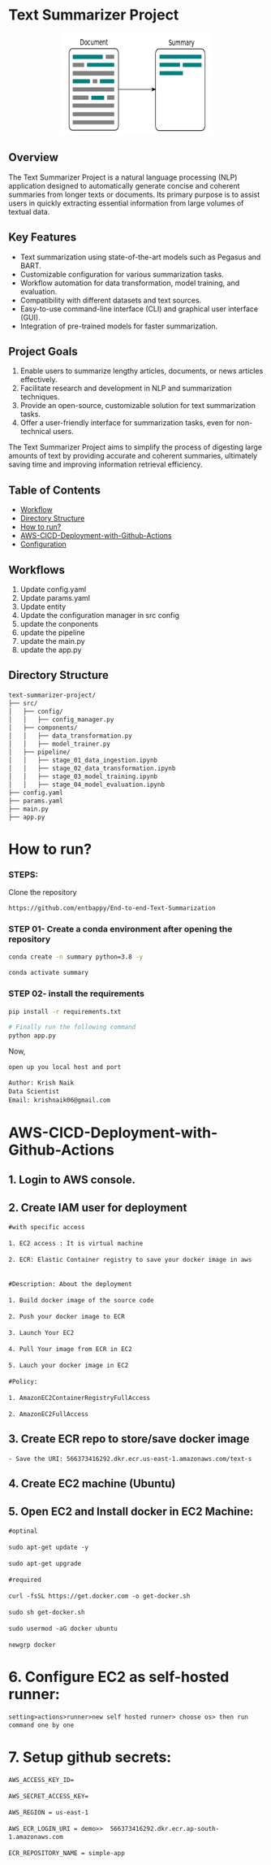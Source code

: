 # Text Summarizer Project

<p align="center">
  <img src="https://github.com/riaz-pa/Datasets/blob/main/read.png" alt="Project Image" width="300" height="200">
</p>

## Overview
The Text Summarizer Project is a natural language processing (NLP) application designed to automatically generate concise and coherent summaries from longer texts or documents. Its primary purpose is to assist users in quickly extracting essential information from large volumes of textual data.

## Key Features
- Text summarization using state-of-the-art models such as Pegasus and BART.
- Customizable configuration for various summarization tasks.
- Workflow automation for data transformation, model training, and evaluation.
- Compatibility with different datasets and text sources.
- Easy-to-use command-line interface (CLI) and graphical user interface (GUI).
- Integration of pre-trained models for faster summarization.

## Project Goals
1. Enable users to summarize lengthy articles, documents, or news articles effectively.
2. Facilitate research and development in NLP and summarization techniques.
3. Provide an open-source, customizable solution for text summarization tasks.
4. Offer a user-friendly interface for summarization tasks, even for non-technical users.

The Text Summarizer Project aims to simplify the process of digesting large amounts of text by providing accurate and coherent summaries, ultimately saving time and improving information retrieval efficiency.

## Table of Contents

- [Workflow](#workflow)
- [Directory Structure](#directory-structure)
- [How to run?](#installation)
- [AWS-CICD-Deployment-with-Github-Actions](#usage)
- [Configuration](#configuration)

## Workflows

1. Update config.yaml
2. Update params.yaml
3. Update entity
4. Update the configuration manager in src config
5. update the conponents
6. update the pipeline
7. update the main.py
8. update the app.py

## Directory Structure
```
text-summarizer-project/
├── src/
│   ├── config/
│   │   ├── config_manager.py
│   ├── components/
│   │   ├── data_transformation.py
│   │   ├── model_trainer.py
│   ├── pipeline/
│   │   ├── stage_01_data_ingestion.ipynb
│   │   ├── stage_02_data_transformation.ipynb
│   │   ├── stage_03_model_training.ipynb
│   │   ├── stage_04_model_evaluation.ipynb
├── config.yaml
├── params.yaml
├── main.py
├── app.py
```

# How to run?
### STEPS:

Clone the repository

```bash
https://github.com/entbappy/End-to-end-Text-Summarization
```
### STEP 01- Create a conda environment after opening the repository

```bash
conda create -n summary python=3.8 -y
```

```bash
conda activate summary
```


### STEP 02- install the requirements
```bash
pip install -r requirements.txt
```


```bash
# Finally run the following command
python app.py
```

Now,
```bash
open up you local host and port
```


```bash
Author: Krish Naik
Data Scientist
Email: krishnaik06@gmail.com

```



# AWS-CICD-Deployment-with-Github-Actions

## 1. Login to AWS console.

## 2. Create IAM user for deployment

	#with specific access

	1. EC2 access : It is virtual machine

	2. ECR: Elastic Container registry to save your docker image in aws


	#Description: About the deployment

	1. Build docker image of the source code

	2. Push your docker image to ECR

	3. Launch Your EC2 

	4. Pull Your image from ECR in EC2

	5. Lauch your docker image in EC2

	#Policy:

	1. AmazonEC2ContainerRegistryFullAccess

	2. AmazonEC2FullAccess

	
## 3. Create ECR repo to store/save docker image
    - Save the URI: 566373416292.dkr.ecr.us-east-1.amazonaws.com/text-s

	
## 4. Create EC2 machine (Ubuntu) 

## 5. Open EC2 and Install docker in EC2 Machine:
	
	
	#optinal

	sudo apt-get update -y

	sudo apt-get upgrade
	
	#required

	curl -fsSL https://get.docker.com -o get-docker.sh

	sudo sh get-docker.sh

	sudo usermod -aG docker ubuntu

	newgrp docker
	
# 6. Configure EC2 as self-hosted runner:
    setting>actions>runner>new self hosted runner> choose os> then run command one by one


# 7. Setup github secrets:

    AWS_ACCESS_KEY_ID=

    AWS_SECRET_ACCESS_KEY=

    AWS_REGION = us-east-1

    AWS_ECR_LOGIN_URI = demo>>  566373416292.dkr.ecr.ap-south-1.amazonaws.com

    ECR_REPOSITORY_NAME = simple-app
